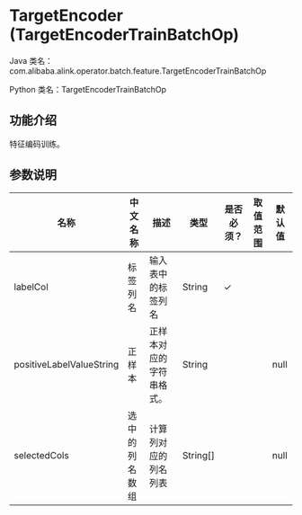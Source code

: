 # TargetEncoder (TargetEncoderTrainBatchOp)
Java 类名：com.alibaba.alink.operator.batch.feature.TargetEncoderTrainBatchOp

Python 类名：TargetEncoderTrainBatchOp


## 功能介绍

特征编码训练。

## 参数说明


| 名称 | 中文名称 | 描述 | 类型 | 是否必须？ | 取值范围 | 默认值 |
| --- | --- | --- | --- | --- | --- | --- |
| labelCol | 标签列名 | 输入表中的标签列名 | String | ✓ |  |  |
| positiveLabelValueString | 正样本 | 正样本对应的字符串格式。 | String |  |  | null |
| selectedCols | 选中的列名数组 | 计算列对应的列名列表 | String[] |  |  | null |

